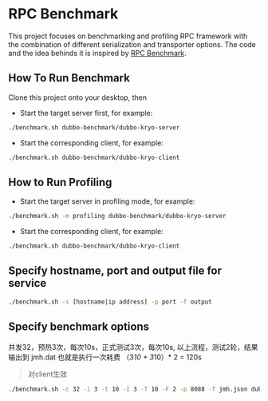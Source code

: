 # RPC Benchmark

This project focuses on benchmarking and profiling RPC framework with the combination of different serialization and transporter options. The code and the idea behinds it is inspired by [RPC Benchmark](https://github.com/hank-whu/rpc-benchmark). 

## How To Run Benchmark

Clone this project onto your desktop, then

* Start the target server first, for example:
```bash
./benchmark.sh dubbo-benchmark/dubbo-kryo-server
```

* Start the corresponding client, for example:
```bash
./benchmark.sh dubbo-benchmark/dubbo-kryo-client
```

## How to Run Profiling

* Start the target server in profiling mode, for example:
```bash
./benchmark.sh -m profiling dubbo-benchmark/dubbo-kryo-server
```

* Start the corresponding client, for example:
```bash
./benchmark.sh dubbo-benchmark/dubbo-kryo-client
```

## Specify hostname, port and output file for service

```bash
./benchmark.sh -s [hostname|ip address] -p port -f output 
```

## Specify benchmark options

并发32，预热3次，每次10s，正式测试3次，每次10s, 以上流程，测试2轮，结果输出到 jmh.dat
也就是执行一次耗费 （3*10 + 3*10）* 2 = 120s

> 对client生效
  
```bash
./benchmark.sh -c 32 -i 3 -t 10 -I 3 -T 10 -F 2 -p 8088 -f jmh.json dubbo-benchmark/dubbo-kryo-client
```